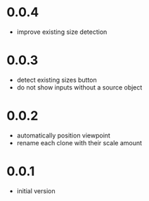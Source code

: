 # 0.0.4

- improve existing size detection

# 0.0.3

- detect existing sizes button
- do not show inputs without a source object

# 0.0.2

- automatically position viewpoint
- rename each clone with their scale amount

# 0.0.1

- initial version
